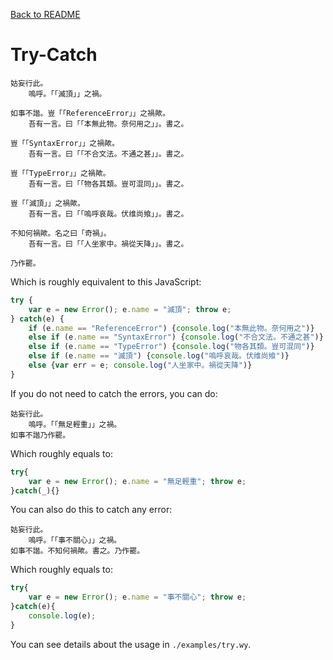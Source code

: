 [Back to README](../README.md)

# Try-Catch

```
姑妄行此。
	嗚呼。「「滅頂」」之禍。

如事不諧。豈「「ReferenceError」」之禍歟。
	吾有一言。曰「「本無此物。奈何用之」」。書之。

豈「「SyntaxError」」之禍歟。
	吾有一言。曰「「不合文法。不通之甚」」。書之。

豈「「TypeError」」之禍歟。
	吾有一言。曰「「物各其類。豈可混同」」。書之。

豈「「滅頂」」之禍歟。
	吾有一言。曰「「嗚呼哀哉。伏维尚飨」」。書之。

不知何禍歟。名之曰「奇禍」。
	吾有一言。曰「「人坐家中。禍從天降」」。書之。

乃作罷。

```

Which is roughly equivalent to this JavaScript:

```JavaScript
try {
	var e = new Error(); e.name = "滅頂"; throw e;
} catch(e) {
	if (e.name == "ReferenceError") {console.log("本無此物。奈何用之")}
	else if (e.name == "SyntaxError") {console.log("不合文法。不通之甚")}
	else if (e.name == "TypeError") {console.log("物各其類。豈可混同")}
	else if (e.name == "滅頂") {console.log("嗚呼哀哉。伏维尚飨")}
	else {var err = e; console.log("人坐家中。禍從天降")}
}

```

If you do not need to catch the errors, you can do:

```
姑妄行此。
	嗚呼。「「無足輕重」」之禍。
如事不諧乃作罷。
```

Which roughly equals to:

```JavaScript
try{
	var e = new Error(); e.name = "無足輕重"; throw e;
}catch(_){}
```

You can also do this to catch any error:

```
姑妄行此。
	嗚呼。「「事不關心」」之禍。
如事不諧。不知何禍歟。書之。乃作罷。
```

Which roughly equals to:

```JavaScript
try{
	var e = new Error(); e.name = "事不關心"; throw e;
}catch(e){
	console.log(e);
}
```

You can see details about the usage in `./examples/try.wy`.
